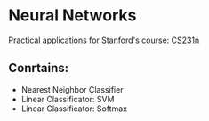 # Neural Networks
Practical applications for Stanford's course: [CS231n](http://cs231n.github.io/)

## Conrtains:
* Nearest Neighbor Classifier
* Linear Classificator: SVM
* Linear Classificator: Softmax
